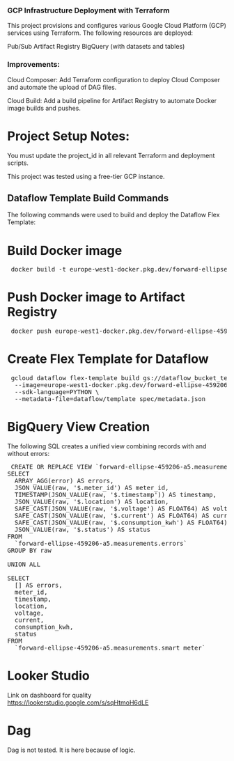 ### GCP Infrastructure Deployment with Terraform
This project provisions and configures various Google Cloud Platform (GCP) services using Terraform. The following resources are deployed:

Pub/Sub
Artifact Registry
BigQuery (with datasets and tables)
### Improvements:
Cloud Composer: Add Terraform configuration to deploy Cloud Composer and automate the upload of DAG files.

Cloud Build: Add a build pipeline for Artifact Registry to automate Docker image builds and pushes.

# Project Setup Notes:
You must update the project_id in all relevant Terraform and deployment scripts.

This project was tested using a free-tier GCP instance.

## Dataflow Template Build Commands
The following commands were used to build and deploy the Dataflow Flex Template:

# Build Docker image
<pre lang="markdown"> docker build -t europe-west1-docker.pkg.dev/forward-ellipse-459206-a5/dataflow-repo-nikolina/dataflow-pipeline:latest -f dataflow/Dockerfile dataflow </pre>

# Push Docker image to Artifact Registry
<pre lang="markdown"> docker push europe-west1-docker.pkg.dev/forward-ellipse-459206-a5/dataflow-repo-nikolina/dataflow-pipeline:latest </pre>

# Create Flex Template for Dataflow
<pre lang="markdown"> gcloud dataflow flex-template build gs://dataflow_bucket_test_1/template.json \
  --image=europe-west1-docker.pkg.dev/forward-ellipse-459206-a5/dataflow-repo-nikolina/dataflow-pipeline:latest \
  --sdk-language=PYTHON \
  --metadata-file=dataflow/template_spec/metadata.json </pre>
# BigQuery View Creation
The following SQL creates a unified view combining records with and without errors:  


<pre lang="markdown"> CREATE OR REPLACE VIEW `forward-ellipse-459206-a5.measurements.smart_meter_with_errors` AS
SELECT
  ARRAY_AGG(error) AS errors,
  JSON_VALUE(raw, '$.meter_id') AS meter_id,
  TIMESTAMP(JSON_VALUE(raw, '$.timestamp')) AS timestamp,
  JSON_VALUE(raw, '$.location') AS location,
  SAFE_CAST(JSON_VALUE(raw, '$.voltage') AS FLOAT64) AS voltage,
  SAFE_CAST(JSON_VALUE(raw, '$.current') AS FLOAT64) AS current,
  SAFE_CAST(JSON_VALUE(raw, '$.consumption_kwh') AS FLOAT64) AS consumption_kwh,
  JSON_VALUE(raw, '$.status') AS status
FROM
  `forward-ellipse-459206-a5.measurements.errors`
GROUP BY raw

UNION ALL

SELECT
  [] AS errors,
  meter_id,
  timestamp,
  location,
  voltage,
  current,
  consumption_kwh,
  status
FROM
  `forward-ellipse-459206-a5.measurements.smart_meter`  </pre>

# Looker Studio
Link on dashboard for quality
https://lookerstudio.google.com/s/sqHtmoH6dLE

# Dag
Dag is not tested. It is here because of logic. 
